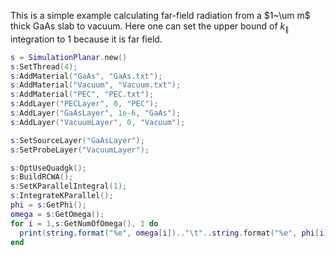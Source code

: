 This is a simple example calculating far-field radiation from a $1~\um m$ thick GaAs slab to vacuum. Here one can set the upper bound of $k_{\parallel}$ integration to $1$ because it is far field.
```lua
s = SimulationPlanar.new()
s:SetThread(4);
s:AddMaterial("GaAs", "GaAs.txt");
s:AddMaterial("Vacuum", "Vacuum.txt");
s:AddMaterial("PEC", "PEC.txt");
s:AddLayer("PECLayer", 0, "PEC");
s:AddLayer("GaAsLayer", 1e-6, "GaAs");
s:AddLayer("VacuumLayer", 0, "Vacuum");

s:SetSourceLayer("GaAsLayer");
s:SetProbeLayer("VacuumLayer");

s:OptUseQuadgk();
s:BuildRCWA();
s:SetKParallelIntegral(1);
s:IntegrateKParallel();
phi = s:GetPhi();
omega = s:GetOmega();
for i = 1,s:GetNumOfOmega(), 1 do
  print(string.format("%e", omega[i]).."\t"..string.format("%e", phi[i]));
end
```